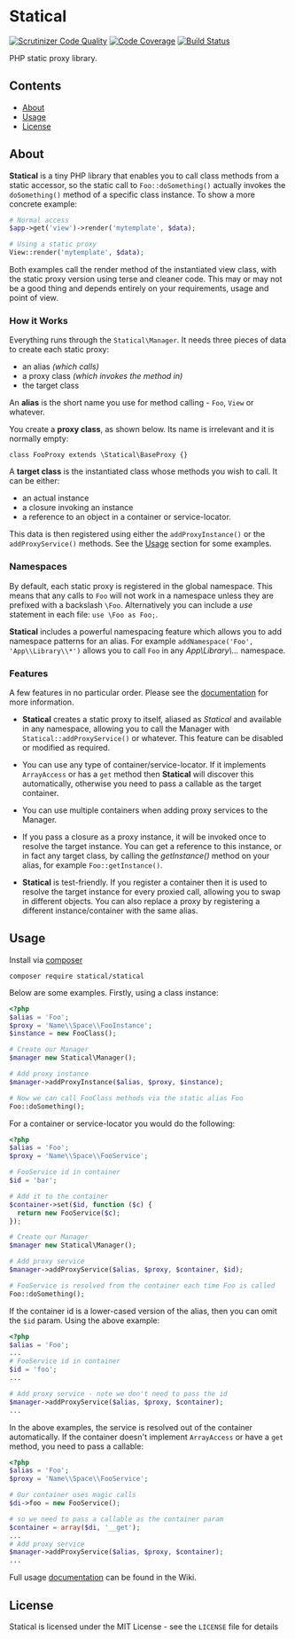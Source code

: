 # Statical

[![Scrutinizer Code Quality](https://scrutinizer-ci.com/g/johnstevenson/statical/badges/quality-score.png?b=master)](https://scrutinizer-ci.com/g/johnstevenson/statical/?branch=master)
[![Code Coverage](https://scrutinizer-ci.com/g/johnstevenson/statical/badges/coverage.png?b=master)](https://scrutinizer-ci.com/g/johnstevenson/statical/?branch=master)
[![Build Status](https://secure.travis-ci.org/johnstevenson/statical.png)](http://travis-ci.org/johnstevenson/statical)

PHP static proxy library.
## Contents
* [About](#About)
* [Usage](#Usage)
* [License](#License)

<a name="About"></a>
## About

**Statical** is a tiny PHP library that enables you to call class methods from a static accessor, so
the static call to `Foo::doSomething()` actually invokes the `doSomething()` method of a specific class
instance. To show a more concrete example:

```php
# Normal access
$app->get('view')->render('mytemplate', $data);

# Using a static proxy
View::render('mytemplate', $data);
```

Both examples call the render method of the instantiated view class, with the static proxy version
using terse and cleaner code. This may or may not be a good thing and depends entirely on your
requirements, usage and point of view.

### How it Works
Everything runs through the `Statical\Manager`. It needs three pieces of data to create
each static proxy:

* an alias *(which calls)*
* a proxy class *(which invokes the method in)*
* the target class

An **alias** is the short name you use for method calling - `Foo`, `View` or whatever.

You create a **proxy class**, as shown below. Its name is irrelevant and it is normally empty:

```
class FooProxy extends \Statical\BaseProxy {}
```

A **target class** is the instantiated class whose methods you wish to call. It can be either:

* an actual instance
* a closure invoking an instance
* a reference to an object in a container or service-locator.

This data is then registered using either the `addProxyInstance()` or the `addProxyService()` methods.
See the [Usage](#Usage) section for some examples.

### Namespaces
By default, each static proxy is registered in the global namespace. This means that any calls to
`Foo` will not work in a namespace unless they are prefixed with a backslash `\Foo`. Alternatively
you can include a *use* statement in each file: `use \Foo as Foo;`.

**Statical** includes a powerful namespacing feature which allows you to add namespace patterns for
an alias. For example `addNamespace('Foo', 'App\\Library\\*')` allows you to call `Foo` in any
*App\\Library\\...* namespace.

### Features
A few features in no particular order. Please see the [documentation][wiki] for more information.

- **Statical** creates a static proxy to itself, aliased as *Statical* and available in any namespace,
allowing you to call the Manager with `Statical::addProxyService()` or whatever. This feature can be disabled or modified as required.

- You can use any type of container/service-locator. If it implements `ArrayAccess` or has a `get` method then **Statical**
will discover this automatically, otherwise you need to pass a callable as the target container.

- You can use multiple containers when adding proxy services to the Manager.

- If you pass a closure as a proxy instance, it will be invoked once to resolve the target
instance. You can get a reference to this instance, or in fact any target class, by calling the
*getInstance()* method on your alias, for example `Foo::getInstance()`.

- **Statical** is test-friendly. If you register a container then it is used to resolve the
target instance for every proxied call, allowing you to swap in different objects. You can also
replace a proxy by registering a different instance/container with the same alias.


<a name="Usage"></a>
## Usage
Install via [composer][composer]

```
composer require statical/statical
```

Below are some examples. Firstly, using a class instance:

```php
<?php
$alias = 'Foo';
$proxy = 'Name\\Space\\FooInstance';
$instance = new FooClass();

# Create our Manager
$manager new Statical\Manager();

# Add proxy instance
$manager->addProxyInstance($alias, $proxy, $instance);

# Now we can call FooClass methods via the static alias Foo
Foo::doSomething();
```

For a container or service-locator you would do the following:

```php
<?php
$alias = 'Foo';
$proxy = 'Name\\Space\\FooService';

# FooService id in container
$id = 'bar';

# Add it to the container
$container->set($id, function ($c) {
  return new FooService($c);
});

# Create our Manager
$manager new Statical\Manager();

# Add proxy service
$manager->addProxyService($alias, $proxy, $container, $id);

# FooService is resolved from the container each time Foo is called
Foo::doSomething();

```

If the container id is a lower-cased version of the alias, then you can omit the `$id` param.
Using the above example:

```php
<?php
$alias = 'Foo';
...
# FooService id in container
$id = 'foo';
...

# Add proxy service - note we don't need to pass the id
$manager->addProxyService($alias, $proxy, $container);
...

```

In the above examples, the service is resolved out of the container automatically. If the container
doesn't implement `ArrayAccess` or have a `get` method, you need to pass a callable:

```php
<?php
$alias = 'Foo';
$proxy = 'Name\\Space\\FooService';

# Our container uses magic calls
$di->foo = new FooService();

# so we need to pass a callable as the container param
$container = array($di, '__get');
...
# Add proxy service
$manager->addProxyService($alias, $proxy, $container);
...

```
Full usage [documentation][wiki] can be found in the Wiki.

<a name="License"></a>
## License

Statical is licensed under the MIT License - see the `LICENSE` file for details


  [composer]: http://getcomposer.org
  [wiki]:https://github.com/johnstevenson/statical/wiki/Home

